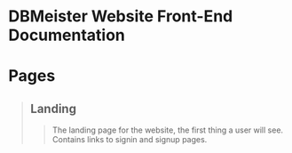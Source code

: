 # DBMeister Website Front-End Documentation

# Pages

<blockquote> 

## Landing

<blockquote>

The landing page for the website, the first thing a user will see.
Contains links to signin and signup pages.

</blockquote>

</blockquote>